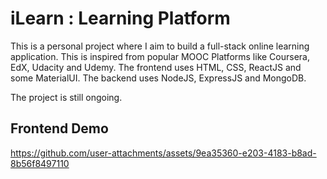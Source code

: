 # iLearn : Learning Platform 
This is a personal project where I aim to build a full-stack online learning application. This is inspired from popular MOOC Platforms like Coursera, EdX, Udacity and Udemy.
The frontend uses HTML, CSS, ReactJS and some MaterialUI.
The backend uses NodeJS, ExpressJS and MongoDB.

The project is still ongoing.

## Frontend Demo

https://github.com/user-attachments/assets/9ea35360-e203-4183-b8ad-8b56f8497110
